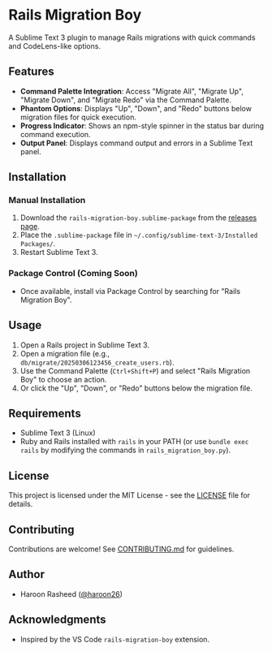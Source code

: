 # Rails Migration Boy

A Sublime Text 3 plugin to manage Rails migrations with quick commands and CodeLens-like options.

## Features

- **Command Palette Integration**: Access "Migrate All", "Migrate Up", "Migrate Down", and "Migrate Redo" via the Command Palette.
- **Phantom Options**: Displays "Up", "Down", and "Redo" buttons below migration files for quick execution.
- **Progress Indicator**: Shows an npm-style spinner in the status bar during command execution.
- **Output Panel**: Displays command output and errors in a Sublime Text panel.

## Installation

### Manual Installation

1. Download the `rails-migration-boy.sublime-package` from the [releases page](https://github.com/haroon26/rails-migration-boy-subl/releases).
2. Place the `.sublime-package` file in `~/.config/sublime-text-3/Installed Packages/`.
3. Restart Sublime Text 3.

### Package Control (Coming Soon)

- Once available, install via Package Control by searching for "Rails Migration Boy".

## Usage

1. Open a Rails project in Sublime Text 3.
2. Open a migration file (e.g., `db/migrate/20250306123456_create_users.rb`).
3. Use the Command Palette (`Ctrl+Shift+P`) and select "Rails Migration Boy" to choose an action.
4. Or click the "Up", "Down", or "Redo" buttons below the migration file.

## Requirements

- Sublime Text 3 (Linux)
- Ruby and Rails installed with `rails` in your PATH (or use `bundle exec rails` by modifying the commands in `rails_migration_boy.py`).

## License

This project is licensed under the MIT License - see the [LICENSE](LICENSE) file for details.

## Contributing

Contributions are welcome! See [CONTRIBUTING.md](CONTRIBUTING.md) for guidelines.

## Author

- Haroon Rasheed ([@haroon26](https://github.com/haroon26))

## Acknowledgments

- Inspired by the VS Code `rails-migration-boy` extension.
